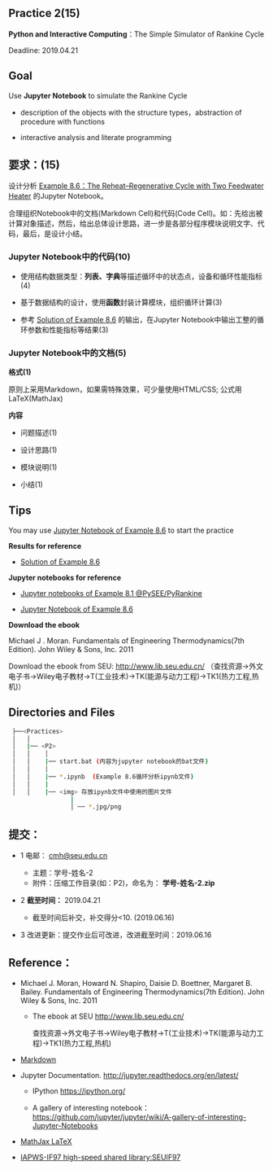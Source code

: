 ## Practice 2(15)

**Python and Interactive Computing**：The Simple Simulator of Rankine Cycle 

Deadline: 2019.04.21

## Goal

Use **Jupyter Notebook** to simulate the Rankine Cycle 

* description of the objects with the structure types，abstraction of procedure with functions 

* interactive analysis and literate programming

## 要求：(15)

设计分析 [Example 8.6：The Reheat–Regenerative Cycle with Two Feedwater Heater](./rankine86.md) 的Jupyter Notebook。

合理组织Notebook中的文档(Markdown Cell)和代码(Code Cell)。如：先给出被计算对象描述，然后，给出总体设计思路，进一步是各部分程序模块说明文字、代码，最后，是设计小结。
    
### Jupyter Notebook中的代码(10)
  
* 使用结构数据类型：**列表、字典**等描述循环中的状态点，设备和循环性能指标(4)

* 基于数据结构的设计，使用**函数**封装计算模块，组织循环计算(3)

* 参考 [Solution of Example 8.6](./rankine86-SP.txt) 的输出，在Jupyter Notebook中输出工整的循环参数和性能指标等结果(3)

### Jupyter Notebook中的文档(5)   
    
 **格式(1)**
 
原则上采用Markdown，如果需特殊效果，可少量使用HTML/CSS; 公式用LaTeX(MathJax)

**内容**

* 问题描述(1)
        
* 设计思路(1)
        
* 模块说明(1)
       
* 小结(1) 

## Tips

You may use [Jupyter Notebook of Example 8.6](https://nbviewer.ipython.org/github/PySEE/PyRankine/blob/master/notebook/RankineCycle86-Step0.ipynb) to start the practice

**Results for reference**

* [Solution of Example 8.6](./rankine86-SP.txt)

**Jupyter notebooks for reference**
       
* [Jupyter notebooks of Example 8.1 @PySEE/PyRankine](https://nbviewer.ipython.org/github/PySEE/PyRankine/blob/master/notebook/RankineCycle81-82-Step0-1.ipynb)

* [Jupyter Notebook of Example 8.6](https://nbviewer.ipython.org/github/PySEE/PyRankine/blob/master/notebook/RankineCycle86-Step0.ipynb)

**Download the ebook**

Michael J . Moran. Fundamentals of Engineering Thermodynamics(7th Edition).  John Wiley & Sons, Inc. 2011 

Download the ebook from SEU: http://www.lib.seu.edu.cn/ （查找资源->外文电子书->Wiley电子教材->T(工业技术)->TK(能源与动力工程)->TK1(热力工程,热机)）

## Directories and Files

```bash
 ├──<Practices>
 │   │ 
 │   |── <P2>
 │   │    │ 
 │   │    |── start.bat (内容为jupyter notebook的bat文件)
 │   │    │ 
 │   │    |── *.ipynb  (Example 8.6循环分析ipynb文件)
 │   │    |
 │   │    |── <img> 存放ipynb文件中使用的图片文件
                 |
                 │ ── *.jpg/png
``` 

## 提交：

* 1 电邮： cmh@seu.edu.cn
   
  * 主题：学号-姓名-2
  * 附件：压缩工作目录(如：P2)，命名为： **学号-姓名-2.zip**

* 2 **截至时间：** 2019.04.21
  
  * 截至时间后补交，补交得分<10. (2019.06.16)

* 3 改进更新：提交作业后可改进，改进截至时间：2019.06.16

## Reference：

* Michael J. Moran, Howard N. Shapiro, Daisie D. Boettner, Margaret B. Bailey. Fundamentals of Engineering Thermodynamics(7th Edition). John Wiley & Sons, Inc. 2011
   
   * The ebook at SEU http://www.lib.seu.edu.cn/

     查找资源->外文电子书->Wiley电子教材->T(工业技术)->TK(能源与动力工程)->TK1(热力工程,热机)

* [Markdown](https://github.com/PySEE/home/blob/S2019/guide/Introduction2Markdown(Chinese).md)

* Jupyter Documentation. http://jupyter.readthedocs.org/en/latest/
    
    * IPython https://ipython.org/
    
    * A gallery of interesting notebook：https://github.com/jupyter/jupyter/wiki/A-gallery-of-interesting-Jupyter-Notebooks

* [MathJax LaTeX](https://nbviewer.jupyter.org/github/PySEE/home/blob/S2019/notebook/Unit2-3-PyThermo-MathJax-LaTeX.ipynb)

* [IAPWS-IF97 high-speed shared library:SEUIF97](https://github.com/PySEE/SEUIF97)




  

